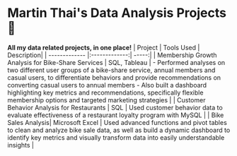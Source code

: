 # Martin Thai's Data Analysis Projects :star_struck:
**All my data related projects, in one place!**
| Project        | Tools Used  | Description|
| ------------- |:-------------:| -----:|
| Membership Growth Analysis for Bike-Share Services | SQL, Tableau | - Performed analyses on two different user groups of a bike-share service, annual members and casual users, to differentiate behaviors and provide recommendations on converting casual users to annual members - Also built a dashboard highlighting key metrics and recommendations, specifically flexible membership options and targeted marketing strategies |
| Customer Behavior Analysis for Restaurants | SQL | Used customer behavior data to evaluate effectiveness of a restaurant loyalty program with MySQL |
| Bike Sales Analysis| Microsoft Excel | Used advanced functions and pivot tables to clean and analyze bike sale data, as well as build a dynamic dashboard to identify key metrics and visually transform data into easily understandable insights |



